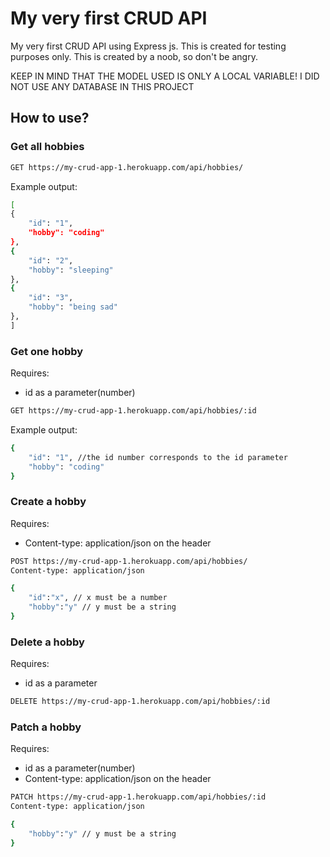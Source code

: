 # My very first CRUD API

My very first CRUD API using Express js.
This is created for testing purposes only.
This is created by a noob, so don't be angry.

KEEP IN MIND THAT THE MODEL USED IS ONLY A LOCAL VARIABLE!
I DID NOT USE ANY DATABASE IN THIS PROJECT

## How to use?

### Get all hobbies

```sh
GET https://my-crud-app-1.herokuapp.com/api/hobbies/
```

Example output:

```sh
[
{
    "id": "1",
    "hobby": "coding"
},
{
    "id": "2",
    "hobby": "sleeping"
},
{
    "id": "3",
    "hobby": "being sad"
},
]
```

### Get one hobby

Requires:

- id as a parameter(number)

```sh
GET https://my-crud-app-1.herokuapp.com/api/hobbies/:id
```

Example output:

```sh
{
    "id": "1", //the id number corresponds to the id parameter
    "hobby": "coding"
}
```

### Create a hobby

Requires:

- Content-type: application/json on the header

```sh
POST https://my-crud-app-1.herokuapp.com/api/hobbies/
Content-type: application/json

{
    "id":"x", // x must be a number
    "hobby":"y" // y must be a string
}
```

### Delete a hobby

Requires:

- id as a parameter

```sh
DELETE https://my-crud-app-1.herokuapp.com/api/hobbies/:id
```

### Patch a hobby

Requires:

- id as a parameter(number)
- Content-type: application/json on the header

```sh
PATCH https://my-crud-app-1.herokuapp.com/api/hobbies/:id
Content-type: application/json

{
    "hobby":"y" // y must be a string
}
```
